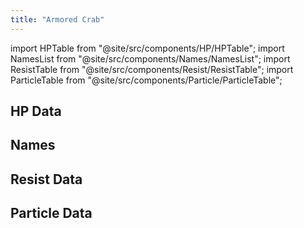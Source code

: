 ```yaml
---
title: "Armored Crab"
---
```


import HPTable from "@site/src/components/HP/HPTable";
import NamesList from "@site/src/components/Names/NamesList";
import ResistTable from "@site/src/components/Resist/ResistTable";
import ParticleTable from "@site/src/components/Particle/ParticleTable";

## HP Data

<HPTable item_key="armoredcrab" data_src="enemy" />

## Names

<NamesList item_key="armoredcrab" data_src="enemy" />

## Resist Data

<ResistTable item_key="armoredcrab" data_src="enemy" />

## Particle Data

<ParticleTable item_key="armoredcrab" data_src="enemy" />